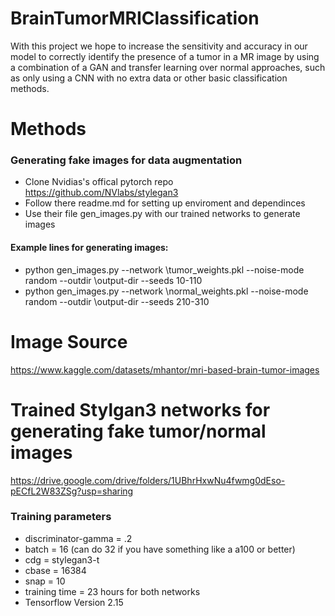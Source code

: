 # BrainTumorMRIClassification
With this project we hope to increase the sensitivity and accuracy in our model to correctly identify the presence of a tumor in a MR image by using a combination of a GAN and transfer learning over normal approaches, such as only using a CNN with no extra data or other basic classification methods.

# Methods
### Generating fake images for data augmentation 
- Clone Nvidias's offical pytorch repo https://github.com/NVlabs/stylegan3 
- Follow there readme.md for setting up enviroment and dependinces 
- Use their file gen_images.py with our trained networks to generate images 
#### Example lines for generating images:
- python gen_images.py --network \tumor_weights.pkl --noise-mode random --outdir \output-dir --seeds 10-110
- python gen_images.py --network \normal_weights.pkl --noise-mode random --outdir \output-dir --seeds 210-310

# Image Source
https://www.kaggle.com/datasets/mhantor/mri-based-brain-tumor-images

# Trained Stylgan3 networks for generating fake tumor/normal images
https://drive.google.com/drive/folders/1UBhrHxwNu4fwmg0dEso-pECfL2W83ZSg?usp=sharing
### Training parameters
- discriminator-gamma = .2
- batch = 16 (can do 32 if you have something like a a100 or better)
- cdg = stylegan3-t
- cbase = 16384
- snap = 10
- training time = 23 hours for both networks
- Tensorflow Version 2.15
